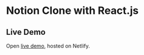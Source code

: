 # Notion Clone with React.js

## Live Demo

Open [live demo](https://notion-react-clone.netlify.app), hosted on Netlify.